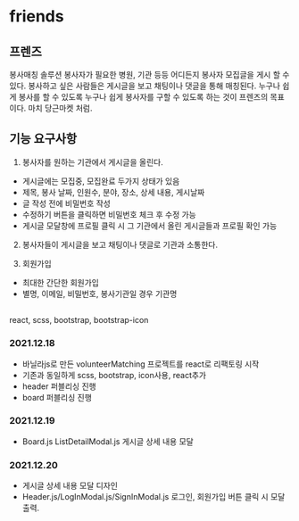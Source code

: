 # friends

## 프렌즈
봉사매칭 솔루션
봉사자가 필요한 병원, 기관 등등 어디든지 봉사자 모집글을 게시 할 수 있다.
봉사하고 싶은 사람들은 게시글을 보고 채팅이나 댓글을 통해 매칭된다.
누구나 쉽게 봉사를 할 수 있도록 누구나 쉽게 봉사자를 구할 수 있도록 하는 것이 프렌즈의 목표이다.
마치 당근마켓 처럼.

## 기능 요구사항
1. 봉사자를 원하는 기관에서 게시글을 올린다.
  - 게시글에는 모집중, 모집완료 두가지 상태가 있음
  - 제목, 봉사 날짜, 인원수, 분야, 장소, 상세 내용, 게시날짜
  - 글 작성 전에 비밀번호 작성
  - 수정하기 버튼을 클릭하면 비밀번호 체크 후 수정 가능
  - 게시글 모달창에 프로필 클릭 시 그 기관에서 올린 게시글들과 프로필 확인 가능

2. 봉사자들이 게시글을 보고 채팅이나 댓글로 기관과 소통한다.

3. 회원가입
  - 최대한 간단한 회원가입
  - 별명, 이메일, 비밀번호, 봉사기관일 경우 기관명

## 
react, scss, bootstrap, bootstrap-icon

### 2021.12.18
  - 바닐라js로 만든 volunteerMatching 프로젝트를 react로 리팩토링 시작
  - 기존과 동일하게 scss, bootstrap, icon사용, react추가
  - header 퍼블리싱 진행 
  - board 퍼블리싱 진행

### 2021.12.19
  - Board.js ListDetailModal.js 
    게시글 상세 내용 모달

### 2021.12.20
  - 게시글 상세 내용 모달 디자인
  - Header.js/LogInModal.js/SignInModal.js
    로그인, 회원가입 버튼 클릭 시 모달 출력.